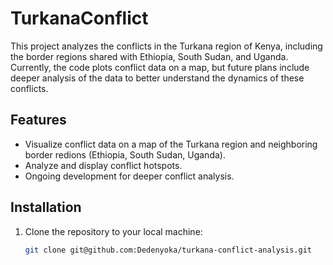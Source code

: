 # TurkanaConflict
This project analyzes the conflicts in the Turkana region of Kenya, including the border regions shared with Ethiopia, South Sudan, and Uganda. Currently, the code plots conflict data on a map, but future plans include deeper analysis of the data to better understand the dynamics of these conflicts.

## Features
- Visualize conflict data on a map of the Turkana region and neighboring border redions (Ethiopia, South Sudan, Uganda).
- Analyze and display conflict hotspots.
- Ongoing development for deeper conflict analysis.

## Installation

1. Clone the repository to your local machine:
   ```bash
   git clone git@github.com:Dedenyoka/turkana-conflict-analysis.git
